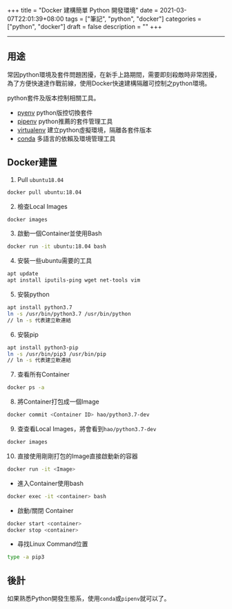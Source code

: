 +++
title = "Docker 建構簡單 Python 開發環境"
date = 2021-03-07T22:01:39+08:00
tags = ["筆記", "python", "docker"]
categories = ["python", "docker"]
draft = false
description = ""
+++

<!--more-->
---

## 用途
常因python環境及套件問題困擾，在新手上路期間，需要即刻殺敵時非常困擾，為了方便快速達作戰前線，使用Docker快速建構隔離可控制之python環境。

python套件及版本控制相關工具。
* [pyenv](https://github.com/pyenv/pyenv) python版控切換套件
* [pipenv](https://pypi.org/project/pipenv/) python推薦的套件管理工具
* [virtualenv](https://virtualenv.pypa.io/) 建立python虛擬環境，隔離各套件版本
* [conda](https://docs.conda.io/) 多語言的依賴及環境管理工具

## Docker建置

1. Pull `ubuntu18.04`
```bash
docker pull ubuntu:18.04
```

2. 檢查Local Images
```bash
docker images
```

3. 啟動一個Container並使用Bash

```bash
docker run -it ubuntu:18.04 bash
```

4. 安裝一些ubuntu需要的工具

```bash
apt update
apt install iputils-ping wget net-tools vim
```

5. 安裝python

```bash
apt install python3.7
ln -s /usr/bin/python3.7 /usr/bin/python
// ln -s 代表建立軟連結
```

6. 安裝pip
```bash
apt install python3-pip
ln -s /usr/bin/pip3 /usr/bin/pip
// ln -s 代表建立軟連結
```

7. 查看所有Container
```bash
docker ps -a
```

8. 將Container打包成一個Image
```bash
docker commit <Container ID> hao/python3.7-dev
```

9. 查查看Local Images，將會看到`hao/python3.7-dev`
```bash
docker images 
```

10. 直接使用剛剛打包的Image直接啟動新的容器
```bash
docker run -it <Image>
```

* 進入Container使用bash
```bash
docker exec -it <container> bash
```

* 啟動/關閉 Container
```bash
docker start <container>
docker stop <container>
```

* 尋找Linux Command位置
```bash
type -a pip3
```

## 後計
如果熟悉Python開發生態系，使用`conda`或`pipenv`就可以了。

